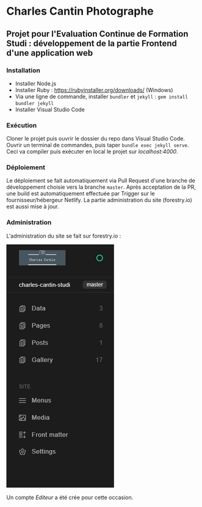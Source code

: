 # Charles Cantin Photographe

## Projet pour l'Evaluation Continue de Formation Studi : développement de la partie Frontend d'une application web

### Installation
- Installer Node.js
- Installer Ruby : https://rubyinstaller.org/downloads/ (Windows)
- Via une ligne de commande, installer `bundler` et `jekyll` : `gem install bundler jekyll`
- Installer Visual Studio Code

### Exécution
Cloner le projet puis ouvrir le dossier du repo dans Visual Studio Code. Ouvrir un terminal de commandes, puis taper `bundle exec jekyll serve`.
Ceci va compiler puis exécuter en local le projet sur *localhost:4000*.

### Déploiement
Le déploiement se fait automatiquement via Pull Request d'une branche de développement choisie vers la branche `master`.
Après acceptation de la PR, une build est automatiquement effectuée par Trigger sur le fournisseur/hébergeur Netlify.
La partie administration du site (forestry.io) est aussi mise à jour.

### Administration
L'administration du site se fait sur forestry.io :

![foresty.io](annexes/forestryio.png)

Un compte *Editeur* a été crée pour cette occasion.